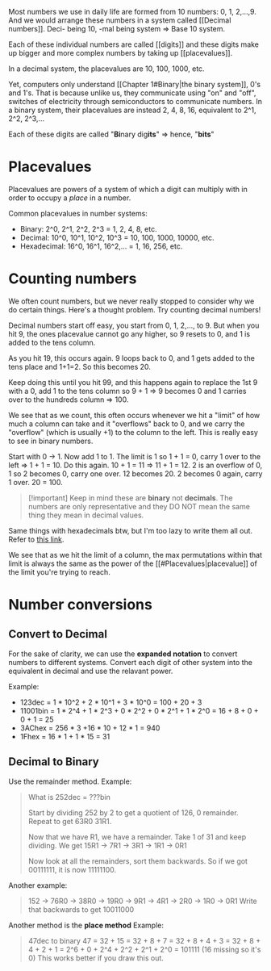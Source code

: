 Most numbers we use in daily life are formed from 10 numbers: 0, 1, 2,...,9. And we would arrange these numbers in a system called [[Decimal numbers]].  Deci- being 10, -mal being system => Base 10 system.

Each of these individual numbers are called [[digits]] and these digits make up bigger and more complex numbers by taking up [[placevalues]].

In a decimal system, the placevalues are 10, 100, 1000, etc.

Yet, computers only understand [[Chapter 1#Binary|the binary system]], 0's and 1's. That is because unlike us, they communicate using "on" and "off", switches of electricity through semiconductors to communicate numbers. In a binary system, their placevalues are instead 2, 4, 8, 16, equivalent to 2^1, 2^2, 2^3,...

Each of these digits are called "**Bi**nary dig**its**" => hence, "**bits**"
# Placevalues
Placevalues are powers of a system of which a digit can multiply with in order to occupy a *place* in a number. 

Common placevalues in number systems:
- Binary: 2^0, 2^1, 2^2, 2^3 = 1, 2, 4, 8, etc.
- Decimal: 10^0, 10^1, 10^2, 10^3 = 10, 100, 1000, 10000, etc.
- Hexadecimal: 16^0, 16^1, 16^2,... = 1, 16, 256, etc.

# Counting numbers
We often count numbers, but we never really stopped to consider why we do certain things. Here's a thought problem. Try counting decimal numbers!

Decimal numbers start off easy, you start from 0, 1, 2,..., to 9. But when you hit 9, the ones placevalue cannot go any higher, so 9 resets to 0, and 1 is added to the tens column.

As you hit 19, this occurs again. 9 loops back to 0, and 1 gets added to the tens place and 1+1=2. So this becomes 20.

Keep doing this until you hit 99, and this happens again to replace the 1st 9 with a 0, add 1 to the tens column so 9 + 1 => 9 becomes 0 and 1 carries over to the hundreds column => 100.

We see that as we count, this often occurs whenever we hit a "limit" of how much a column can take and it "overflows" back to 0, and we carry the "overflow" (which is usually +1) to the column to the left. This is really easy to see in binary numbers.

Start with 0 -> 1. Now add 1 to 1. The limit is 1 so 1 + 1 = 0, carry 1 over to the left => 1 + 1 = 10.
Do this again. 10 + 1 = 11 => 11 + 1 = 12. 2 is an overflow of 0, 1 so 2 becomes 0, carry one over. 12 becomes 20. 2 becomes 0 again, carry 1 over. 20 = 100. 

> [!important] Keep in mind these are **binary** not **decimals**. The numbers are only representative and they DO NOT mean the same thing they mean in decimal values.

Same things with hexadecimals btw, but I'm too lazy to write them all out. Refer to <a href="https://www.tutorialspoint.com/computer_logical_organization/hexadecimal_arithmetic.htm">this link</a>.

We see that as we hit the limit of a column, the max permutations within that limit is always the same as the power of the [[#Placevalues|placevalue]] of the limit you're trying to reach.

# Number conversions
## Convert to Decimal
For the sake of clarity, we can use the **expanded notation** to convert numbers to different systems. Convert each digit of other system into the equivalent in decimal and use the relavant power.

Example: 
- 123dec =  1 * 10^2 + 2 * 10^1 + 3 * 10^0 = 100 + 20 + 3
- 11001bin = 1 * 2^4 + 1 * 2^3 + 0 * 2^2 + 0 * 2^1 + 1 * 2^0 = 16 + 8 + 0 + 0 + 1 = 25
- 3AChex = 256 * 3 +16 * 10 + 12 * 1 = 940
- 1Fhex = 16 * 1 + 1 * 15 = 31
## Decimal to Binary
Use the remainder method. Example:
> What is 252dec = ???bin
> 
> Start by dividing 252 by 2 to get a quotient of 126, 0 remainder.
> Repeat to get 63R0
> 31R1.
> 
> Now that we have R1, we have a remainder. Take 1 of 31 and keep dividing.
> We get 15R1 -> 7R1 -> 3R1 -> 1R1 -> 0R1
> 
> Now look at all the remainders, sort them backwards. So if we got 00111111, it is now 11111100.

Another example:
> 152 -> 76R0 -> 38R0 -> 19R0 -> 9R1 -> 4R1 -> 2R0 -> 1R0 -> 0R1
> Write that backwards to get 10011000

Another method is the **place method**
Example:
> 47dec to binary
> 47 
> = 32 + 15 
> = 32 + 8 + 7 
> = 32 + 8 + 4 + 3 
> = 32 + 8 + 4 + 2 + 1 
> = 2^6 + 0 + 2^4 + 2^2 + 2^1 + 2^0
> = 101111 (16 missing so it's 0)
> This works better if you draw this out.

